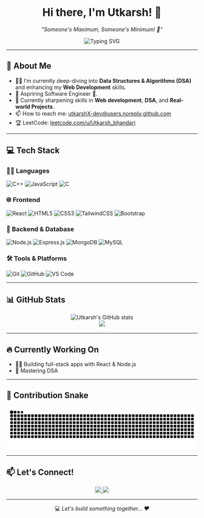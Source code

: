 <h1 align="center">Hi there, I'm Utkarsh! 👋</h1>

<p align="center">
  <em>"Someone's Maximum, Someone's Minimum! 🚀"</em>
</p>

<p align="center">
  <img src="https://readme-typing-svg.herokuapp.com?font=Fira+Code&size=24&duration=2000&pause=1000&center=true&vCenter=true&width=435&lines=Vibe+Coding;Full+stack+Web+Developer;DSA+Explorer;Always+Learning+📚" alt="Typing SVG" />
</p>


---

## 🚀 About Me

- 👨‍💻 I’m currently deep-diving into **Data Structures & Algorithms (DSA)** and enhancing my **Web Development** skills.
- 🎯 Aspriring Software Engineer 🥷.
- 🧠 Currently sharpening skills in **Web development**, **DSA**, and **Real-world Projects**.
- 📫 How to reach me: [utkarshX-dev@users.noreply.github.com](mailto:utkarshX-dev@users.noreply.github.com)
- 🏆 LeetCode: [leetcode.com/u/Utkarsh_bhandari](https://leetcode.com/u/Utkarsh_bhandari/)

---

## 💻 Tech Stack

### 👨‍🏫 Languages
![C++](https://img.shields.io/badge/-C++-00599C?style=flat&logo=c%2B%2B&logoColor=white)
![JavaScript](https://img.shields.io/badge/-JavaScript-F7DF1E?style=flat&logo=javascript&logoColor=black)
![C](https://img.shields.io/badge/-C-00599C?style=flat&logo=c&logoColor=white)

### 🌐 Frontend
![React](https://img.shields.io/badge/-React-20232A?style=flat&logo=react)
![HTML5](https://img.shields.io/badge/-HTML5-E34F26?style=flat&logo=html5&logoColor=white)
![CSS3](https://img.shields.io/badge/-CSS3-1572B6?style=flat&logo=css3)
![TailwindCSS](https://img.shields.io/badge/-TailwindCSS-38B2AC?style=flat&logo=tailwind-css)
![Bootstrap](https://img.shields.io/badge/-Bootstrap-563D7C?style=flat&logo=bootstrap)

### 🔧 Backend & Database
![Node.js](https://img.shields.io/badge/-Node.js-339933?style=flat&logo=node.js&logoColor=white)
![Express.js](https://img.shields.io/badge/-Express.js-000000?style=flat&logo=express)
![MongoDB](https://img.shields.io/badge/-MongoDB-47A248?style=flat&logo=mongodb)
![MySQL](https://img.shields.io/badge/-MySQL-4479A1?style=flat&logo=mysql)

### 🛠 Tools & Platforms
![Git](https://img.shields.io/badge/-Git-F05032?style=flat&logo=git&logoColor=white)
![GitHub](https://img.shields.io/badge/-GitHub-181717?style=flat&logo=github)
![VS Code](https://img.shields.io/badge/-VS%20Code-007ACC?style=flat&logo=visual-studio-code)

---

## 📊 GitHub Stats

<p align="center">
  <img src="https://github-readme-stats.vercel.app/api?username=utkarshX-dev&show_icons=true&theme=radical" alt="Utkarsh's GitHub stats" />
  <br/>
  <img src="https://github-readme-streak-stats.herokuapp.com/?user=utkarshX-dev&theme=radical" />
</p>

---

## 🔥 Currently Working On

- 👨‍💻 Building full-stack apps with React & Node.js
- 🧠 Mastering DSA

---

## 🐍 Contribution Snake

<p align="center">
  <img src="https://raw.githubusercontent.com/utkarshX-dev/utkarshX-dev/output/github-contribution-grid-snake.svg" alt="snake animation" />
</p>

---

## 📫 Let's Connect!

<p align="center">
  <a href="https://leetcode.com/u/Utkarsh_bhandari/" target="_blank">
    <img src="https://img.shields.io/badge/-LeetCode-FFA116?style=for-the-badge&logo=LeetCode&logoColor=black" />
  </a>
  <a href="https://www.linkedin.com/in/bhandari-utkarsh/" target="_blank">
    <img src="https://img.shields.io/badge/-LinkedIn-0A66C2?style=for-the-badge&logo=linkedin&logoColor=white" />
  </a>
</p>

---

<p align="center">💻 <em>Let's build something together... ❤️</em></p>
